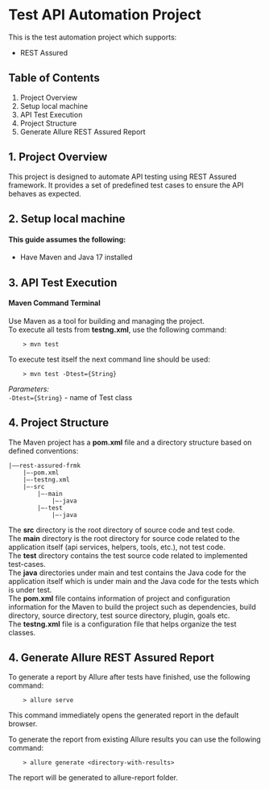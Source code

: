 # Test API Automation Project

This is the test automation project which supports:
* REST Assured

## Table of Contents
1. Project Overview<br/>
2. Setup local machine<br/>
3. API Test Execution<br/>
4. Project Structure<br/>
5. Generate Allure REST Assured Report<br/>

## 1. Project Overview
This project is designed to automate API testing using REST Assured framework. It provides a set of predefined test cases to ensure the API behaves as expected.

## 2. Setup local machine
#### This guide assumes the following:
* Have Maven and Java 17 installed

## 3. API Test Execution
#### Maven Command Terminal
Use Maven as a tool for building and managing the project.<br/>
To execute all tests from **testng.xml**, use the following command:

        > mvn test

To execute test itself the next command line should be used:

        > mvn test -Dtest={String}

_Parameters:_ <br/>
`-Dtest={String}` - name of Test class<br/>

## 4. Project Structure
The Maven project has a **pom.xml** file and a directory structure based on defined conventions:
```
|——rest-assured-frmk
    |—-pom.xml
    |—-testng.xml
    |—-src
        |—-main
            |—-java
        |—-test
            |—-java
```

The **src** directory is the root directory of source code and test code.<br/>
The **main** directory is the root directory for source code related to the application itself (api services, helpers, tools, etc.), not test code.<br/>
The **test** directory contains the test source code related to implemented test-cases.<br/>
The **java** directories under main and test contains the Java code for the application itself which is under main and the Java code for the tests which is under test.<br/>
The **pom.xml** file contains information of project and configuration information for the Maven to build the project such as dependencies, build directory, source directory, test source directory, plugin, goals etc.<br/>
The **testng.xml** file is a configuration file that helps organize the test classes.<br/>

## 4. Generate Allure REST Assured Report
To generate a report by Allure after tests have finished, use the following command: 

        > allure serve 
This command immediately opens the generated report in the default browser.

To generate the report from existing Allure results you can use the following command:
        
        > allure generate <directory-with-results>
The report will be generated to allure-report folder.